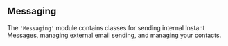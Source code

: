 <!-- Name: Modules/Messaging -->
<!-- Version: 3 -->
<!-- Last-Modified: 2005/11/15 15:21:35 -->
<!-- Author: aj -->
## Messaging
The `'Messaging'` module contains classes for sending internal Instant Messages, managing external email sending, and managing your contacts.